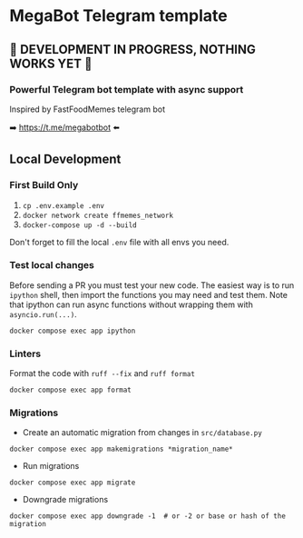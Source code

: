 # MegaBot Telegram template
## 🚧 DEVELOPMENT IN PROGRESS, NOTHING WORKS YET 🚧

### Powerful Telegram bot template with async support

Inspired by FastFoodMemes telegram bot

➡️ https://t.me/megabotbot ⬅️

## Local Development

### First Build Only
1. `cp .env.example .env`
2. `docker network create ffmemes_network`
3. `docker-compose up -d --build`

Don't forget to fill the local `.env` file with all envs you need.

### Test local changes

Before sending a PR you must test your new code. The easiest way is to run `ipython` shell, then import the functions you may need and test them. Note that ipython can run async functions without wrapping them with `asyncio.run(...)`.

``` shell
docker compose exec app ipython
```

### Linters
Format the code with `ruff --fix` and `ruff format`
```shell
docker compose exec app format
```

### Migrations
- Create an automatic migration from changes in `src/database.py`
```shell
docker compose exec app makemigrations *migration_name*
```
- Run migrations
```shell
docker compose exec app migrate
```
- Downgrade migrations
```shell
docker compose exec app downgrade -1  # or -2 or base or hash of the migration
```
